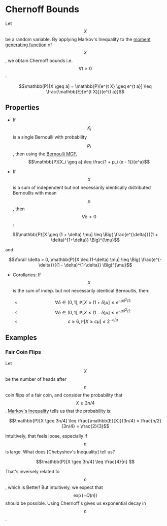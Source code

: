 # Chernoff Bounds

Let $$X$$ be a random variable. By applying Markov's Inequality to the
[moment generating function](../probability/moment_generating_functions.md) of $$X$$, we obtain Chernoff 
bounds i.e. $$\forall t > 0$$:

$$\mathbb{P}[X \geq a] = \mathbb{P}[e^{t X} \geq e^{t a}] \leq \frac{\mathbb{E}[e^{t X}]}{e^{t a}}$$

## Properties

- If $$X_i$$ is a single Bernoulli with probability $$p_i$$, then using the 
  [Bernoulli MGF](../probability/moment_generating_functions.md#univariate-bernoulli),
  $$\mathbb{P}[X_i \geq a] \leq  \frac{1 + p_i (e - 1)}{e^a}$$

- If $$X$$ is a sum of independent but not necessarily identically distributed Bernoullis with mean $$\mu$$, 
  then $$\forall \delta > 0$$:

$$\mathbb{P}[X \geq (1 + \delta) \mu] \leq \Big( \frac{e^{\delta}}{(1 + \delta)^{1+\delta}} \Big)^{\mu}$$

and

$$\forall \delta > 0, \mathbb{P}[X \leq (1-\delta) \mu] \leq \Big( \frac{e^{-\delta}}{(1 - \delta)^{1-\delta}} \Big)^{\mu}$$

- Corollaries: If $$X$$ is the sum of indep. but not necessarily identical Bernoullis, then:

    - $$\forall \delta \in (0, 1], \mathbb{P}[X \geq (1+\delta) \mu] \leq e^{-\mu \delta^2/3}$$
    - $$\forall \delta \in (0, 1], \mathbb{P}[X \leq (1-\delta) \mu] \leq e^{-\mu \delta^2/2}$$
    - $$c \geq 6, \mathbb{P}[X \geq c \mu] \leq 2^{-c/\mu}$$

## Examples

### Fair Coin Flips

Let $$X$$ be the number of heads after $$n$$ coin flips of a fair coin, and consider the probability that
$$X \geq 3n/4$$. [Markov's Inequality](markov_inequality.md) tells us that the probability
is:

$$\mathbb{P}[X \geq 3n/4] \leq \frac{\mathbb{E}[X]}{3n/4} = \frac{n/2}{3n/4} = \frac{2}{3}$$

Intuitively, that feels loose, especially if $$n$$ is large. What does [Chebyshev's Inequality]
tell us?

$$\mathbb{P}[X \geq 3n/4] \leq \frac{4}{n} $$

That's inversely related to $$n$$, which is Better! But intuitively, we expect that $$\exp(-\Omega(n))$$
should be possible. Using Chernoff's gives us exponential decay in $$n$$.